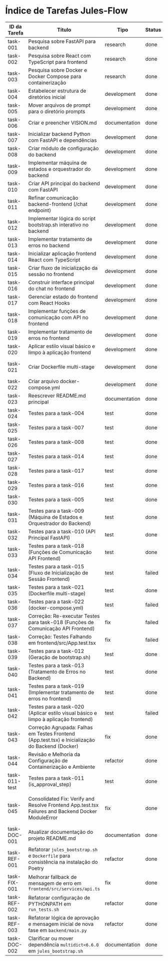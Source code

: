 # Índice de Tarefas Jules-Flow

| ID da Tarefa | Título | Tipo | Status | Prioridade | Dependências | Atribuído |
|--------------|--------|------|--------|------------|--------------|-----------|
| task-001     | Pesquisa sobre FastAPI para backend                       | research      | done        | high       | []                                  | Jules     |
| task-002     | Pesquisa sobre React com TypeScript para frontend         | research      | done    | high       | []                                  | Jules     |
| task-003     | Pesquisa sobre Docker e Docker Compose para containerização | research      | done    | high       | []                                  | Jules     |
| task-004     | Estabelecer estrutura de diretórios inicial             | development   | done        | high       | []                                  | Jules     |
| task-005     | Mover arquivos de prompt para o diretório prompts       | development   | done        | medium     | ["task-004"]                        | Jules     |
| task-006     | Criar e preencher VISION.md                             | documentation | done        | medium     | []                                  | Jules     |
| task-007     | Inicializar backend Python com FastAPI e dependências   | development   | done        | high       | ["task-001", "task-004"]            | Jules     |
| task-008     | Criar módulo de configuração do backend                 | development   | done        | high       | ["task-007"]                        | Jules     |
| task-009     | Implementar máquina de estados e orquestrador do backend | development   | done        | high       | ["task-007", "task-008", "task-005"] | Jules     |
| task-010     | Criar API principal do backend com FastAPI              | development   | done        | high       | ["task-009"]                        | Jules     |
| task-011     | Refinar comunicação backend-frontend (/chat endpoint)   | development   | done        | low        | ["task-010"]                        | Jules     |
| task-012     | Implementar lógica do script bootstrap.sh interativo no backend | development   | done        | medium     | ["task-010"]                        | Jules     |
| task-013     | Implementar tratamento de erros no backend              | development   | done        | medium     | ["task-013"]                        | Jules     |
| task-014     | Inicializar aplicação frontend React com TypeScript     | development   | done        | high       | ["task-002", "task-004"]            | Jules     |
| task-015     | Criar fluxo de inicialização da sessão no frontend    | development   | done        | high       | ["task-014", "task-018"]            | Jules     |
| task-016     | Construir interface principal do chat no frontend       | development   | done        | high       | ["task-014", "task-017"]            | Jules     |
| task-017     | Gerenciar estado do frontend com React Hooks            | development   | done        | high       | ["task-014"]                        | Jules     |
| task-018     | Implementar funções de comunicação com API no frontend  | development   | done        | high       | ["task-014", "task-010"]            | Jules     |
| task-019     | Implementar tratamento de erros no frontend             | development   | done        | medium     | ["task-018", "task-017"]            | Jules     |
| task-020     | Aplicar estilo visual básico e limpo à aplicação frontend | development   | done        | low        | ["task-016"]                        | Jules     |
| task-021     | Criar Dockerfile multi-stage                            | development   | done        | high       | ["task-003", "task-007", "task-014"] | Jules     |
| task-022     | Criar arquivo docker-compose.yml                        | development   | done        | high       | ["task-021"]                        | Jules     |
| task-023     | Reescrever README.md principal                          | documentation | done        | medium     | ["task-021", "task-022"]            | Jules     |
| task-024     | Testes para a task-004                                  | test          | done        | high       | ["task-004"]                        | Jules     |
| task-025     | Testes para a task-007                                  | test          | done        | high       | ["task-007"]                        | Jules     |
| task-026     | Testes para a task-008                                  | test          | done        | high       | ["task-008"]                        | Jules     |
| task-027     | Testes para a task-014                                  | test          | done        | high       | ["task-014"]                        | Jules     |
| task-028     | Testes para a task-017                                  | test          | done        | medium     | ["task-017"]                        | Jules     |
| task-029     | Testes para a task-016                                  | test          | done        | high       | ["task-016"]                        | Jules     |
| task-030     | Testes para a task-005                                  | test          | done        | medium     | ["task-005"]                        | Jules     |
| task-031     | Testes para a task-009 (Máquina de Estados e Orquestrador do Backend) | test          | done        | high       | ["task-009"]                        | Jules     |
| task-032     | Testes para a task-010 (API Principal FastAPI)          | test          | done        | high       | ["task-010"]                        | Jules     |
| task-033     | Testes para a task-018 (Funções de Comunicação API Frontend) | test          | done        | high       | ["task-018"]                        | Jules     |
| task-034     | Testes para a task-015 (Fluxo de Inicialização de Sessão Frontend) | test          | failed      | high       | ["task-015"]                        | Jules     |
| task-035     | Testes para a task-021 (Dockerfile multi-stage)         | test          | done        | high       | ["task-021"]                        | Jules     |
| task-036     | Testes para a task-022 (docker-compose.yml)             | test          | failed      | high       | ["task-022"]                        | Jules     |
| task-037     | Correção: Re-executar Testes para task-018 (Funções de Comunicação API Frontend) | fix | failed      | high       | ["task-033", "task-018"]            | Jules     |
| task-038     | Correção: Testes Falhando em frontend/src/App.test.tsx   | fix           | failed      | high       | ["task-037"]                        | Jules     |
| task-039     | Testes para a task-012 (Geração de bootstrap.sh)        | test          | done        | medium     | ["task-012"]                        | Jules     |
| task-040     | Testes para a task-013 (Tratamento de Erros no Backend) | test          | done        | medium     | ["task-013"]                        | Jules     |
| task-041     | Testes para a task-019 (Implementar tratamento de erros no frontend) | test          | done        | medium     | ["task-019"]                        | Jules     |
| task-042     | Testes para a task-020 (Aplicar estilo visual básico e limpo à aplicação frontend) | test | failed      | low        | ["task-020"]                        | Jules     |
| task-043     | Correção Agrupada: Falhas em Testes Frontend (App.test.tsx) e Inicialização do Backend (Docker) | fix | done        | high       | ["task-034", "task-036", "task-038", "task-042"] | Jules     |
| task-044     | Revisão e Melhoria da Configuração de Containerização e Ambiente | refactor      | done        | high       | []                                  | Jules     |
| task-011-test| Testes para a task-011 (is_approval_step)             | test          | done        | medium     | ["task-011"]                        | Jules     |
| task-045     | Consolidated Fix: Verify and Resolve Frontend App.test.tsx Failures and Backend Docker ModuleError | fix           | done        | high       | ["task-034", "task-036", "task-038", "task-042", "task-043"] | Jules     |
| task-DOC-001 | Atualizar documentação do projeto README.md             | documentation | done        | medium     | []                                  | Jules     |
| task-REF-001 | Refatorar `jules_bootstrap.sh` e `Dockerfile` para consistência na instalação do Poetry | refactor | done        | medium     | []                                  | Jules     |
| task-FIX-001 | Melhorar fallback de mensagem de erro em `frontend/src/services/api.ts` | fix      | done        | low        | []                                  | Jules     |
| task-REF-002 | Refatorar configuração de PYTHONPATH em `run_tests.sh`    | refactor | done        | low        | []                                  | Jules     |
| task-REF-003 | Refatorar lógica de aprovação e mensagem inicial de nova fase em `backend/main.py` | refactor | done        | medium     | []                                  | Jules     |
| task-DOC-002 | Clarificar ou mover dependência `multidict<6.6.0` em `jules_bootstrap.sh` | documentation | done        | low        | []                                  | Jules     |
